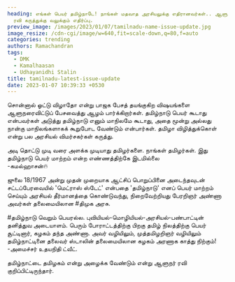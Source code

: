 ```yaml
---
heading: எங்கள் பெயர் தமிழ்நாடே! நாங்கள் மதவாத அரசியலுக்கு எதிரானவர்கள்.. ஆளுநர்
  ரவி கருத்துக்கு வலுக்கும் எதிர்ப்பு.
preview_image: /images/2023/01/07/tamilnadu-name-issue-update.jpg
image_resize: /cdn-cgi/image/w=640,fit=scale-down,q=80,f=auto
categories: trending
authors: Ramachandran
tags:
  - DMK
  - Kamalhaasan
  - Udhayanidhi Stalin
title: tamilnadu-latest-issue-update
date: 2023-01-07 10:39:33 +0530
---
```

சொன்னால் ஓட்டு விழாதோ என்று பாஜக பேசத் தயங்குகிற விஷயங்களை ஆளுநரைவிட்டுப் பேசவைத்து ஆழம் பார்க்கிறார்கள். தமிழ்நாடு பெயர் கூடாது என்பவர்கள் அடுத்து தமிழ்நாடு எனும் மாநிலமே கூடாது, அதை மூன்று அல்லது நான்கு மாநிலங்களாகக் கூறுபோட வேண்டும் என்பார்கள்.
தமிழா விழித்துக்கொள் என்று பல அரசியல் விமர்சகர்கள் கருத்து.

அடி தொட்டு முடி வரை அளக்க முடியாது தமிழர்களை.
நாங்கள் தமிழர்கள்.
இது தமிழ்நாடு 
பெயர் மாற்றம் என்ற எண்ணத்திற்கே இடமில்லை\
-கமல்ஹாசன்🔥

ஜுலை 18/1967 அன்று முதன் முறையாக ஆட்சிப் பொறுப்பினை அடைந்தவுடன் சட்டப்பேரவையில் 'மெட்ராஸ் ஸ்டேட்' என்பதை 'தமிழ்நாடு' எனப் பெயர் மாற்றம் செய்யும் அரசியல் தீர்மானத்தை கொண்டுவந்து, நிறைவேற்றியது பேரறிஞர் அண்ணா அவர்கள் தலைமையிலான #திமுக அரசு.

\#தமிழ்நாடு வெறும் பெயரல்ல. புவியியல்-மொழியியல்-அரசியல்-பண்பாட்டின் தனித்துவ அடையாளம். பெரும் போராட்டத்திற்கு பிறகு தமிழ் நிலத்திற்கு பெயர் சூட்டினார், கழகம் தந்த அண்ணா. அவர் வழியிலும், முத்தமிழறிஞர் வழியிலும் தமிழ்நாட்டினை தலைவர் ஸ்டாலின் தலைமையிலான கழகம் அரணாக காத்து நிற்கும்!
-அமைச்சர் உதயநிதி ட்வீட்.

தமிழ்நாட்டை தமிழகம் என்று அழைக்க வேண்டும் என்று ஆளுநர் ரவி குறிப்பிட்டிருந்தார்.